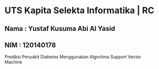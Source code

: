# UTS Kapita Selekta Informatika | RC

## Nama  : Yustaf Kusuma Abi Al Yasid
## NIM   : 120140178

Prediksi Penyakit Diabetes Menggunakan Algoritma Support Vector Machine
